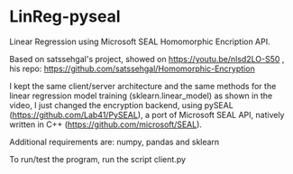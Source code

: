 # LinReg-pyseal
Linear Regression using Microsoft SEAL Homomorphic Encription API.

Based on satssehgal's project, showed on https://youtu.be/nlsd2LO-S50
, his repo: https://github.com/satssehgal/Homomorphic-Encryption

I kept the same client/server architecture and the same methods for the
linear regression model training (sklearn.linear_model) as shown in the video, I just changed
the encryption backend, using pySEAL (https://github.com/Lab41/PySEAL), a port of
Microsoft SEAL API, natively written in C++ (https://github.com/microsoft/SEAL).

Additional requirements are: numpy, pandas and sklearn

To run/test the program, run the script client.py


